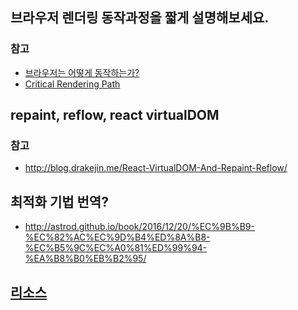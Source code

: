 ## 브라우저 렌더링 동작과정을 짧게 설명해보세요.

### 참고

-   [브라우저는 어떻게 동작하는가?](https://d2.naver.com/helloworld/59361)
-   [Critical Rendering Path](https://developers.google.com/web/fundamentals/performance/critical-rendering-path)

## repaint, reflow, react virtualDOM

### 참고

-   http://blog.drakejin.me/React-VirtualDOM-And-Repaint-Reflow/

## 최적화 기법 번역?

-   http://astrod.github.io/book/2016/12/20/%EC%9B%B9-%EC%82%AC%EC%9D%B4%ED%8A%B8-%EC%B5%9C%EC%A0%81%ED%99%94-%EA%B8%B0%EB%B2%95/

## [리소스](리소스.md)
